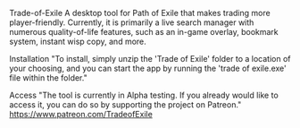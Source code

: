 Trade-of-Exile
A desktop tool for Path of Exile that makes trading more player-friendly. Currently, it is primarily a live search manager with numerous quality-of-life features, such as an in-game overlay, bookmark system, instant wisp copy, and more.

Installation
"To install, simply unzip the 'Trade of Exile' folder to a location of your choosing, and you can start the app by running the 'trade of exile.exe' file within the folder."

Access
"The tool is currently in Alpha testing. If you already would like to access it, you can do so by supporting the project on Patreon."
https://www.patreon.com/TradeofExile
